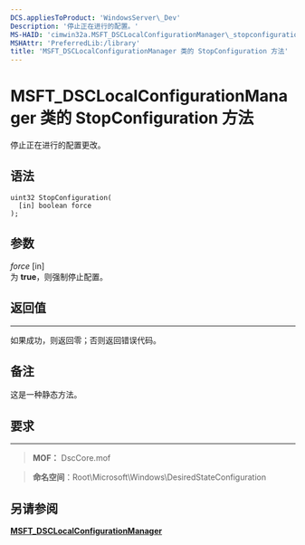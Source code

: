 ```yaml
---
DCS.appliesToProduct: 'WindowsServer\_Dev'
Description: '停止正在进行的配置。'
MS-HAID: 'cimwin32a.MSFT_DSCLocalConfigurationManager\_stopconfiguration'
MSHAttr: 'PreferredLib:/library'
title: 'MSFT_DSCLocalConfigurationManager 类的 StopConfiguration 方法'
---
```


# MSFT_DSCLocalConfigurationManager 类的 StopConfiguration 方法

停止正在进行的配置更改。

语法
------

```mof
uint32 StopConfiguration(
  [in] boolean force
);
```

参数
----------

*force* \[in\]  
为 **true**，则强制停止配置。

## 返回值
------------

如果成功，则返回零；否则返回错误代码。

## 备注

这是一种静态方法。

## 要求
------------
>**MOF：** DscCore.mof

>**命名空间**：Root\Microsoft\Windows\DesiredStateConfiguration


## 另请参阅


[**MSFT_DSCLocalConfigurationManager**](msft-dsclocalconfigurationmanager.md)


 

 





<!--HONumber=Apr16_HO2-->


